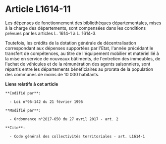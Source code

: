 # Article L1614-11

Les dépenses de fonctionnement des bibliothèques départementales, mises à la charge des départements, sont compensées dans
les conditions prévues par les articles L. 1614-1 à L. 1614-3.

Toutefois, les crédits de la dotation générale de décentralisation correspondant aux dépenses supportées par l'Etat, l'année
précédant le transfert de compétences, au titre de l'équipement mobilier et matériel lié à la mise en service de nouveaux
bâtiments, de l'entretien des immeubles, de l'achat de véhicules et de la rémunération des agents saisonniers, sont répartis
entre les départements bénéficiaires au prorata de la population des communes de moins de 10 000 habitants.

**Liens relatifs à cet article**

	**Codifié par**:

	  - Loi n°96-142 du 21 février 1996

	**Modifié par**:

	  - Ordonnance n°2017-650 du 27 avril 2017 - art. 2

	**Cite**:

	  - Code général des collectivités territoriales - art. L1614-1
